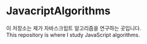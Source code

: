 # JavacriptAlgorithms
이 저장소는 제가 자바스크립트 알고리즘을 연구하는 곳입니다.<br>
This repository is where I study JavaScript algorithms.

